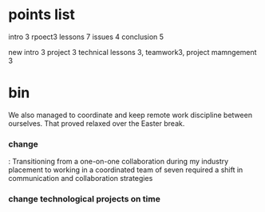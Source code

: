 

# points list
intro 3
rpoect3
lessons 7
issues 4
conclusion 5


new
intro 3
project 3
technical lessons 3, teamwork3, project mamngement 3

# bin
We also managed to coordinate and keep remote work discipline between ourselves. That proved relaxed over the Easter break. 

### change
: Transitioning from a one-on-one collaboration during my industry placement to working in a coordinated team of seven required a shift in communication and collaboration strategies
### change technological projects on time